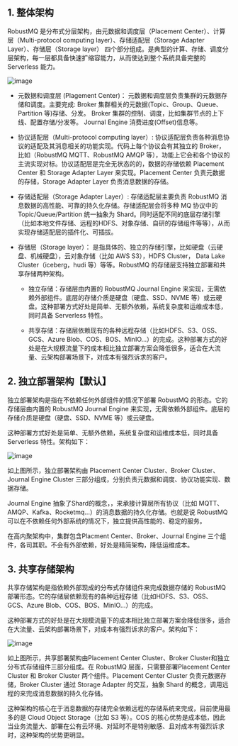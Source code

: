 ## 1. 整体架构
RobustMQ 是分布式分层架构，由元数据和调度层（Placement Center）、计算层（Multi-protocol computing layer）、存储适配层（Storage Adapter Layer）、存储层（Storage layer） 四个部分组成。是典型的计算、存储、调度分层架构，每一层都具备快速扩缩容能力，从而使达到整个系统具备完整的 Serverless 能力。

![image](https://uploader.shimo.im/f/EzvImtDnVLmiWMp1.png!thumbnail?accessToken=eyJhbGciOiJIUzI1NiIsImtpZCI6ImRlZmF1bHQiLCJ0eXAiOiJKV1QifQ.eyJleHAiOjE3NDIzNTc4NTEsImZpbGVHVUlEIjoiRWUzMm1FbGFlZWhaejlBMiIsImlhdCI6MTc0MjM1NzU1MSwiaXNzIjoidXBsb2FkZXJfYWNjZXNzX3Jlc291cmNlIiwicGFhIjoiYWxsOmFsbDoiLCJ1c2VySWQiOjQxNTIyNzgwfQ.6xsFSqx8WnH7_y1NhfiSDDIgc-ayAwqNm6DzeNyV5kk)

- 元数据和调度层 (Plagement Center)： 元数据和调度层负责集群的元数据存储和调度。主要完成:
Broker 集群相关的元数据(Topic、Group、Queue、Partition 等)存储、分发。
Broker 集群的控制、调度，比如集群节点的上下线、配置存储/分发等。
Journal Engine 消费进度(Offset)信息等。

- 协议适配层（Multi-protocol computing layer）:  协议适配层负责各种消息协议的适配及其消息相关的功能实现。代码上每个协议会有其独立的 Broker，比如（RobustMQ MQTT、RobustMQ AMQP 等），功能上它会和各个协议的主流实现对标。协议适配层是完全无状态的的，数据的存储依赖 Placement Center 和 Storage Adapter Layer 来实现。Placement Center 负责元数据的存储，Storage Adapter Layer 负责消息数据的存储。

- 存储适配层（Storage Adapter Layer）: 存储适配层主要负责 RobustMQ 消息数据的高性能、可靠的持久化存储。存储适配层会将多种 MQ 协议中的 Topic/Queue/Partition 统一抽象为 Shard。同时适配不同的底层存储引擎（比如本地文件存储、远程的HDFS、对象存储、自研的存储组件等等），从而实现存储适配层的插件化、可插拔。

- 存储层（Storage layer）： 是指具体的、独立的存储引擎，比如硬盘（云硬盘、机械硬盘），云对象存储（比如 AWS S3），HDFS Cluster， Data Lake Cluster（iceberg，hudi 等）等等。RobustMQ 的存储层支持独立部署和共享存储两种架构。

  - 独立存储：存储层由内置的 RobustMQ Journal Engine 来实现，无需依赖外部组件。底层的存储介质是硬盘（硬盘、SSD、NVME 等）或云硬盘。这种部署方式好处是简单、无额外依赖，系统复杂度和运维成本低，同时具备 Serverless 特性。

  - 共享存储：存储层依赖现有的各种远程存储（比如HDFS、S3、OSS、GCS、Azure Blob、COS、BOS、MinIO...）的完成。这种部署方式的好处是在大规模流量下的成本相比独立部署方案会降低很多，适合在大流量、云架构部署场景下，对成本有强烈诉求的客户。

## 2. 独立部署架构【默认】
独立部署架构是指在不依赖任何外部组件的情况下部署 RobustMQ 的形态。它的存储层由内置的 RobustMQ Journal Engine 来实现，无需依赖外部组件。底层的存储介质是硬盘（硬盘、SSD、NVME 等）或云硬盘。

这种部署方式好处是简单、无额外依赖，系统复杂度和运维成本低，同时具备 Serverless 特性。架构如下：

![image](https://uploader.shimo.im/f/dgwor7moOrJevT6f.png!thumbnail?accessToken=eyJhbGciOiJIUzI1NiIsImtpZCI6ImRlZmF1bHQiLCJ0eXAiOiJKV1QifQ.eyJleHAiOjE3NDIzNTc4NTEsImZpbGVHVUlEIjoiRWUzMm1FbGFlZWhaejlBMiIsImlhdCI6MTc0MjM1NzU1MSwiaXNzIjoidXBsb2FkZXJfYWNjZXNzX3Jlc291cmNlIiwicGFhIjoiYWxsOmFsbDoiLCJ1c2VySWQiOjQxNTIyNzgwfQ.6xsFSqx8WnH7_y1NhfiSDDIgc-ayAwqNm6DzeNyV5kk)

如上图所示，独立部署架构由 Placement Center Cluster、Broker Cluster、Journal Engine Cluster 三部分组成，分别负责元数据和调度、协议功能实现、数据存储。

Journal Engine 抽象了Shard的概念，，来承接计算层所有协议（比如 MQTT、AMQP、Kafka、Rocketmq...）的消息数据的持久化存储。也就是说 RobustMQ 可以在不依赖任何外部系统的情况下，独立提供高性能的、稳定的服务。

在高内聚架构中，集群包含Placment Center、Broker、Journal Engine 三个组件，各司其职。不会有外部依赖，好处是精简架构，降低运维成本。

## 3. 共享存储架构
共享存储架构是指依赖外部现成的分布式存储组件来完成数据存储的 RobustMQ 部署形态。它的存储层依赖现有的各种远程存储（比如HDFS、S3、OSS、GCS、Azure Blob、COS、BOS、MinIO...）的完成。

这种部署方式的好处是在大规模流量下的成本相比独立部署方案会降低很多，适合在大流量、云架构部署场景下，对成本有强烈诉求的客户。架构如下：

![image](https://uploader.shimo.im/f/dgwor7moOrJevT6f.png!thumbnail?accessToken=eyJhbGciOiJIUzI1NiIsImtpZCI6ImRlZmF1bHQiLCJ0eXAiOiJKV1QifQ.eyJleHAiOjE3NDIzNTc4NTEsImZpbGVHVUlEIjoiRWUzMm1FbGFlZWhaejlBMiIsImlhdCI6MTc0MjM1NzU1MSwiaXNzIjoidXBsb2FkZXJfYWNjZXNzX3Jlc291cmNlIiwicGFhIjoiYWxsOmFsbDoiLCJ1c2VySWQiOjQxNTIyNzgwfQ.6xsFSqx8WnH7_y1NhfiSDDIgc-ayAwqNm6DzeNyV5kk)

如上图所示，共享部署架构由Placement Center Cluster、Broker Cluster和独立分布式存储组件三部分组成。在 RobustMQ 层面，只需要部署Placement Center Cluster 和 Broker Cluster 两个组件。Placement Center Cluster 负责元数据存储，Broker Cluster 通过 Storage Adapter 的交互，抽象 Shard 的概念，调用远程的来完成消息数据的持久化存储。

这种架构的核心在于消息数据的存储完全依赖远程的存储系统来完成，目前使用最多的是 Cloud Object Storage（比如 S3 等）。COS 的核心优势是成本低，因此当业务流量大、部署在公有云环境、对延时不是特别敏感、且对成本有强烈诉求时，这种架构的优势更明显。